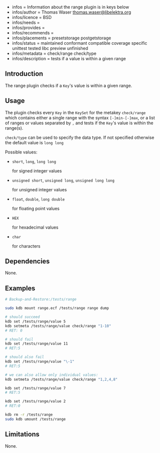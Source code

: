 - infos = Information about the range plugin is in keys below
- infos/author = Thomas Waser <thomas.waser@libelektra.org>
- infos/licence = BSD
- infos/needs =
- infos/provides =
- infos/recommends =
- infos/placements = presetstorage postgetstorage
- infos/status = maintained conformant compatible coverage specific unittest tested libc preview unfinished
- infos/metadata = check/range check/type
- infos/description = tests if a value is within a given range

## Introduction

The range plugin checks if a `Key`'s value is within a given range.

## Usage

The plugin checks every `Key` in the `KeySet` for the metakey `check/range` which contains either a single range with the syntax `[-]min-[-]max`, or a list of ranges or values separated by `,` and tests if the `Key`'s value is within the range(s).

`check/type` can be used to specify the data type. If not specified otherwise the default value is `long long`

Possible values:

- `short`, `long`, `long long`

  for signed integer values

- `unsigned short`, `unsigned long`, `unsigned long long`

  for unsigned integer values

- `float`, `double`, `long double`

  for floating point values

- `HEX`

  for hexadecimal values

- `char`

  for characters

## Dependencies

None.

## Examples

```sh
# Backup-and-Restore:/tests/range

sudo kdb mount range.ecf /tests/range range dump

# should succeed
kdb set /tests/range/value 5
kdb setmeta /tests/range/value check/range "1-10"
# RET: 0

# should fail
kdb set /tests/range/value 11
# RET:5

# should also fail
kdb set /tests/range/value "\-1"
# RET:5

# we can also allow only individual values:
kdb setmeta /tests/range/value check/range "1,2,4,8"

kdb set /tests/range/value 7
# RET:5

kdb set /tests/range/value 2
# RET:0

kdb rm -r /tests/range
sudo kdb umount /tests/range
```

## Limitations

None.
